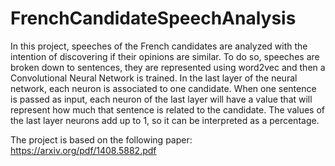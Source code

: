 # FrenchCandidateSpeechAnalysis
In this project, speeches of the French candidates are analyzed with the intention of discovering if their opinions are similar. To do so, speeches are broken down to sentences, they are represented using word2vec and then a Convolutional Neural Network is trained. In the last layer of the neural network, each neuron is associated to one candidate. When one sentence is passed as input, each neuron of the last layer will have a value that will represent how much that sentence is related to the candidate. The values of the last layer neurons add up to 1, so it can be interpreted as a percentage.

The project is based on the following paper: https://arxiv.org/pdf/1408.5882.pdf
